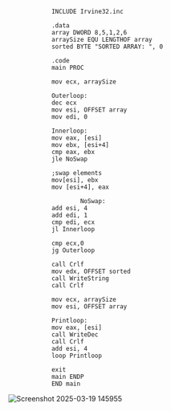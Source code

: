                 INCLUDE Irvine32.inc
                
                .data
                array DWORD 8,5,1,2,6
                arraySize EQU LENGTHOF array
                sorted BYTE "SORTED ARRAY: ", 0
                
                .code
                main PROC
                
                mov ecx, arraySize
                
                Outerloop:
                dec ecx
                mov esi, OFFSET array
                mov edi, 0
                
                Innerloop: 
                mov eax, [esi]
                mov ebx, [esi+4]
                cmp eax, ebx
                jle NoSwap
                
                ;swap elements
                mov[esi], ebx
                mov [esi+4], eax

                        NoSwap:
                add esi, 4
                add edi, 1
                cmp edi, ecx
                jl Innerloop
                
                cmp ecx,0
                jg Outerloop
                
                call Crlf
                mov edx, OFFSET sorted
                call WriteString
                call Crlf
                
                mov ecx, arraySize
                mov esi, OFFSET array
                
                Printloop:
                mov eax, [esi]
                call WriteDec
                call Crlf
                add esi, 4
                loop Printloop
                
                exit
                main ENDP
                END main
        
        
![Screenshot 2025-03-19 145955](https://github.com/user-attachments/assets/e1322fb6-df43-4597-87ce-f0396bd04a91)



        
